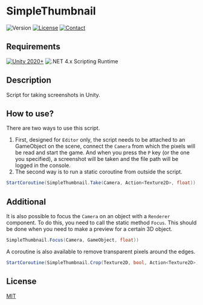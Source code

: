 # SimpleThumbnail

![Version](https://img.shields.io/badge/Version-v1.0.0-brightgreen.svg)
[![License](https://img.shields.io/badge/License-MIT-blue.svg)](https://github.com/SERRVIEX/SimpleRecyclerCollection/blob/main/LICENSE) 
[![Contact](https://img.shields.io/badge/LinkedIn-blue.svg?logo=LinkedIn)](https://www.linkedin.com/in/sergiu-ciornii-466395220/)

## Requirements
[![Unity 2020+](https://img.shields.io/badge/unity-2020+-black.svg?style=flat&logo=unity&cacheSeconds=2592000)](https://unity3d.com/get-unity/download/archive)
![.NET 4.x Scripting Runtime](https://img.shields.io/badge/.NET-4.x-blueviolet.svg?style=flat&cacheSeconds=2592000)

## Description
Script for taking screenshots in Unity.

## How to use?
There are two ways to use this script.
1. First, designed for ```Editor``` only, the script needs to be attached to an GameObject on the scene, connect the ```Camera``` from which the pixels will be read and start the game. And when you press the ```P``` key (or the one you specified), a screenshot will be taken and the file path will be logged in the console.
2. The second way is to run a static coroutine from outside the script.
```csharp
StartCoroutine(SimpleThumbnail.Take(Camera, Action<Texture2D>, float))
```

## Additional
It is also possible to focus the ```Camera``` on an object with a ```Renderer``` component. To do this, you need to call the static method ```Focus```. This should be done when you need to make a preview for a certain 3D object.
```csharp
SimpleThumbnail.Focus(Camera, GameObject, float))
```

A coroutine is also available to remove transparent pixels around the edges.
```csharp
StartCoroutine(SimpleThumbnail.Crop(Texture2D, bool, Action<Texture2D>))
```

## License
[MIT](https://choosealicense.com/licenses/mit/)
